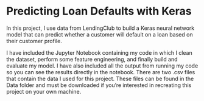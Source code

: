 # Predicting Loan Defaults with Keras

In this project, I use data from LendingClub to build a Keras neural network model that can predict whether a customer will default on a loan based on their customer profile. 

I have included the Jupyter Notebook containing my code in which I clean the dataset, perform some feature engineering, and finally build and evaluate my model. I have also included all the output from running my code so you can see the results directly in the notebook. There are two .csv files that contain the data I used for this project. These files can be found in the Data folder and must be downloaded if you’re interested in recreating this project on your own machine.

